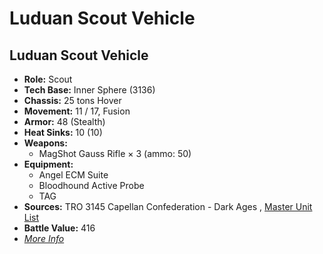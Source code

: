 # Luduan Scout Vehicle 

## Luduan Scout Vehicle 

- **Role:** Scout 
- **Tech Base:** Inner Sphere (3136) 
- **Chassis:** 25 tons Hover 
- **Movement:** 11 / 17, Fusion 
- **Armor:** 48 (Stealth) 
- **Heat Sinks:** 10 (10) 
- **Weapons:** 
  - MagShot Gauss Rifle × 3 (ammo: 50) 
- **Equipment:** 
  - Angel ECM Suite 
  - Bloodhound Active Probe 
  - TAG 
- **Sources:** TRO 3145 Capellan Confederation - Dark Ages , [Master Unit List](http://masterunitlist.info/Unit/Details/6437) 
- **Battle Value:** 416 
- [*More Info*](luduan_scout_vehicle/luduan_scout_vehicle.md) 

